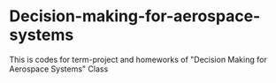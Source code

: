 # Decision-making-for-aerospace-systems

This is codes for term-project and homeworks of "Decision Making for Aerospace Systems" Class
